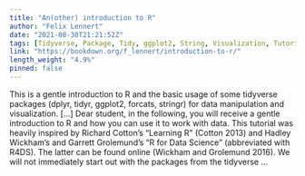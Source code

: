 ```yaml
---
title: "An(other) introduction to R"
author: "Felix Lennert"
date: "2021-08-30T21:21:52Z"
tags: [Tidyverse, Package, Tidy, ggplot2, String, Visualization, Tutorial, Data Science]
link: "https://bookdown.org/f_lennert/introduction-to-r/"
length_weight: "4.9%"
pinned: false
---
```


This is a gentle introduction to R and the basic usage of some tidyverse packages (dplyr, tidyr, ggplot2, forcats, stringr) for data manipulation and visualization. [...] Dear student, in the following, you will receive a gentle introduction to R and how you can use it to work with data. This tutorial was heavily inspired by Richard Cotton’s “Learning R” (Cotton 2013) and Hadley Wickham’s and Garrett Grolemund’s “R for Data Science” (abbreviated with R4DS). The latter can be found online (Wickham and Grolemund 2016). We will not immediately start out with the packages from the tidyverse ...
